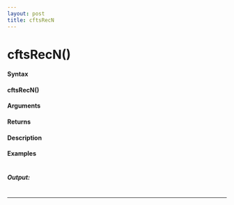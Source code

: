 ```yaml
---
layout: post
title: cftsRecN
---
```


# cftsRecN()


#### Syntax

#### cftsRecN()

#### Arguments

#### Returns

#### Description

#### Examples

```

```

##### Output:

```

```

---